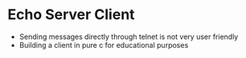 # Echo Server Client

- Sending messages directly through telnet is not very user friendly
- Building a client in pure c for educational purposes
